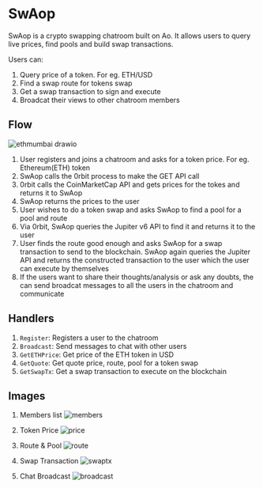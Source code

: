 # SwAop

SwAop is a crypto swapping chatroom built on Ao. It allows users to query live prices, find pools and build swap transactions.

Users can:
1. Query price of a token. For eg. ETH/USD
2. Find a swap route for tokens swap
3. Get a swap transaction to sign and execute
4. Broadcat their views to other chatroom members

## Flow
![ethmumbai drawio](https://github.com/WilfredAlmeida/SwAop/assets/60785452/d4d2bdf7-171e-4b70-b0b1-87365e4a5105)

1. User registers and joins a chatroom and asks for a token price. For eg. Ethereum(ETH) token
2. SwAop calls the 0rbit process to make the GET API call
3. 0rbit calls the CoinMarketCap API and gets prices for the tokes and returns it to SwAop
4. SwAop returns the prices to the user
5. User wishes to do a token swap and asks SwAop to find a pool for a pool and route
6. Via 0rbit, SwAop queries the Jupiter v6 API to find it and returns it to the user
7. User finds the route good enough and asks SwAop for a swap transaction to send to the blockchain. SwAop again queries the Jupiter API and returns the constructed transaction to the user which the user can execute by themselves
8. If the users want to share their thoughts/analysis or ask any doubts, the can send broadcat messages to all the users in the chatroom and communicate


## Handlers
1. `Register`: Registers a user to the chatroom
2. `Broadcast`: Send messages to chat with other users
3. `GetETHPrice`: Get price of the ETH token in USD
4. `GetQuote`: Get quote price, route, pool for a token swap
5. `GetSwapTx`: Get a swap transaction to execute on the blockchain

## Images
1. Members list
![members](https://github.com/WilfredAlmeida/SwAop/assets/60785452/00f27fb4-9185-498b-934b-a360462563af)

2. Token Price
![price](https://github.com/WilfredAlmeida/SwAop/assets/60785452/df93ff9c-c582-4dce-8661-4136428d4e62)

3. Route & Pool
![route](https://github.com/WilfredAlmeida/SwAop/assets/60785452/a04f87ac-8d8f-49b6-864a-1d724586d1e0)

4. Swap Transaction
![swaptx](https://github.com/WilfredAlmeida/SwAop/assets/60785452/2b3292cb-3e68-424b-90cb-940f1aaa6c4a)

5. Chat Broadcast
![broadcast](https://github.com/WilfredAlmeida/SwAop/assets/60785452/92e4ca53-3ef2-4d79-b2c9-cda64807afbf)




